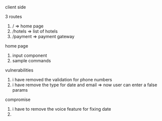 client side 

3 routes 
1) /  => home page 
2) /hotels => list of hotels 
3) /payment => payment gateway

home page 
1) input component
2) sample commands 

vulnerabilities
1) i have removed the validation for phone numbers 
2) i have remove the type for date and email => now user can enter a false params

compromise 
1) i have to remove the voice feature for fixing date 
2) 